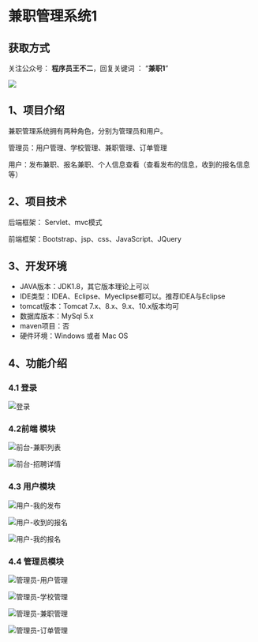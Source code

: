 # 兼职管理系统1

## 获取方式

关注公众号： **程序员王不二**，回复关键词  ： “**兼职1**”   

 ![](https://www.codeshop.fun/Typora-Images/202205281253739.png)


## 1、项目介绍

兼职管理系统拥有两种角色，分别为管理员和用户。

管理员：用户管理、学校管理、兼职管理、订单管理

用户：发布兼职、报名兼职、个人信息查看（查看发布的信息，收到的报名信息等）


## 2、项目技术

后端框架： Servlet、mvc模式

前端框架：Bootstrap、jsp、css、JavaScript、JQuery

## 3、开发环境

- JAVA版本：JDK1.8，其它版本理论上可以
- IDE类型：IDEA、Eclipse、Myeclipse都可以。推荐IDEA与Eclipse
- tomcat版本：Tomcat 7.x、8.x、9.x、10.x版本均可
- 数据库版本：MySql 5.x
- maven项目：否
- 硬件环境：Windows 或者 Mac OS


## 4、功能介绍

### 4.1 登录

![登录](https://www.codeshop.fun/Typora-Images/202206052146882.jpg)

### 4.2前端 模块

![前台-兼职列表](https://www.codeshop.fun/Typora-Images/202206052146043.jpg)

![前台-招聘详情](https://www.codeshop.fun/Typora-Images/202206052146643.jpg)

### 4.3 用户模块

![用户-我的发布](https://www.codeshop.fun/Typora-Images/202206052146464.jpg)

![用户-收到的报名](https://www.codeshop.fun/Typora-Images/202206052146715.jpg)

![用户-我的报名](https://www.codeshop.fun/Typora-Images/202206052146446.jpg)

### 4.4 管理员模块

![管理员-用户管理](https://www.codeshop.fun/Typora-Images/202206052146008.jpg)

![管理员-学校管理](https://www.codeshop.fun/Typora-Images/202206052146126.jpg)

![管理员-兼职管理](https://www.codeshop.fun/Typora-Images/202206052146497.jpg)

![管理员-订单管理](https://www.codeshop.fun/Typora-Images/202206052146633.jpg)






